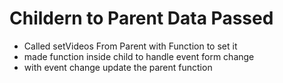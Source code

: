 # Childern to Parent Data Passed

- Called setVideos From Parent with Function to set it
- made function inside child to handle event form change
- with event change update the parent function
